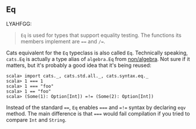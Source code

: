 
  [algebra]: https://github.com/non/algebra

## Eq

LYAHFGG:

> `Eq` is used for types that support equality testing. The functions its members implement are `==` and `/=`.

Cats equivalent for the `Eq` typeclass is also called `Eq`.
Technically speaking, `cats.Eq` is actually a type alias of `algebra.Eq` from [non/algebra][algebra].
Not sure if it matters, but it's probably a good idea that it's being reused:

```console
scala> import cats._, cats.std.all._, cats.syntax.eq._
scala> 1 === 1
scala> 1 === "foo"
scala> 1 == "foo"
scala> (Some(1): Option[Int]) =!= (Some(2): Option[Int])
```

Instead of the standard `==`, `Eq` enables `===` and `=!=` syntax by declaring `eqv` method. The main difference is that `===` would fail compilation if you tried to compare `Int` and `String`.
